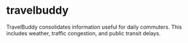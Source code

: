 # travelbuddy
TravelBuddy consolidates information useful for daily commuters. This includes weather, traffic congestion, and public transit delays.
